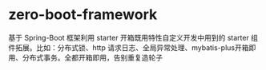 # zero-boot-framework
基于 Spring-Boot 框架利用 starter 开箱既用特性自定义开发中用到的 starter 组件拓展。比如：分布式锁、http 请求日志、全局异常处理、mybatis-plus开箱即用、分布式事务。全都开箱即用，告别重复造轮子
